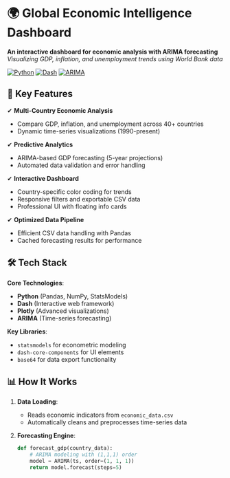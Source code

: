 # 🌍 Global Economic Intelligence Dashboard

**An interactive dashboard for economic analysis with ARIMA forecasting**  
*Visualizing GDP, inflation, and unemployment trends using World Bank data*

[![Python](https://img.shields.io/badge/Python-3.9%2B-blue)](https://python.org)
[![Dash](https://img.shields.io/badge/Dash-2.0%2B-FF69B4)](https://dash.plotly.com)
[![ARIMA](https://img.shields.io/badge/Forecasting-ARIMA-yellowgreen)](https://www.statsmodels.org/stable/generated/statsmodels.tsa.arima.model.ARIMA.html)

## 🚀 Key Features
✔ **Multi-Country Economic Analysis**  
- Compare GDP, inflation, and unemployment across 40+ countries  
- Dynamic time-series visualizations (1990-present)  

✔ **Predictive Analytics**  
- ARIMA-based GDP forecasting (5-year projections)  
- Automated data validation and error handling  

✔ **Interactive Dashboard**  
- Country-specific color coding for trends  
- Responsive filters and exportable CSV data  
- Professional UI with floating info cards  

✔ **Optimized Data Pipeline**  
- Efficient CSV data handling with Pandas  
- Cached forecasting results for performance  

## 🛠️ Tech Stack
**Core Technologies**:
- **Python** (Pandas, NumPy, StatsModels)
- **Dash** (Interactive web framework)
- **Plotly** (Advanced visualizations)
- **ARIMA** (Time-series forecasting)

**Key Libraries**:
- `statsmodels` for econometric modeling
- `dash-core-components` for UI elements
- `base64` for data export functionality

## 📊 How It Works
1. **Data Loading**:  
   - Reads economic indicators from `economic_data.csv`
   - Automatically cleans and preprocesses time-series data

2. **Forecasting Engine**:  
   ```python
   def forecast_gdp(country_data):
       # ARIMA modeling with (1,1,1) order
       model = ARIMA(ts, order=(1, 1, 1))
       return model.forecast(steps=5)